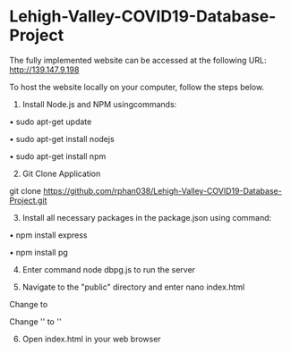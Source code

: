 # Lehigh-Valley-COVID19-Database-Project
The fully implemented website can be accessed at the following URL:
http://139.147.9.198

To host the website locally on your computer, follow the steps below.

1. Install Node.js and NPM usingcommands:

• sudo apt-get update

• sudo apt-get install nodejs

• sudo apt-get install npm

2. Git Clone Application

git clone https://github.com/rphan038/Lehigh-Valley-COVID19-Database-Project.git

3. Install all necessary packages in the package.json using command:

• npm install express

• npm install pg

4. Enter command node dbpg.js to run the server

5. Navigate to the "public" directory and enter nano index.html

Change <script src="/public/main.js"></script>
to 
<script src="main.js"></script>

Change '<link rel="stylesheet" href="public/style.css">'
to
'<link rel="stylesheet" href="style.css">'

6. Open index.html in your web browser
